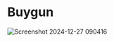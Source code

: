 # Buygun


![Screenshot 2024-12-27 090416](https://github.com/user-attachments/assets/73fcd740-af68-4485-8a0f-c86fe441f8c6)
